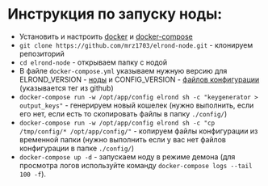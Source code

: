 # Инструкция по запуску ноды:
 * Установить и настроить [docker](https://docs.docker.com/install/) и [docker-compose](https://docs.docker.com/compose/install/)
 * `git clone https://github.com/mrz1703/elrond-node.git` - клонируем репозиторий
 * `cd elrond-node` - открываем папку с нодой
 * В файле `docker-compose.yml` указываем нужную версию для ELROND_VERSION - [ноды](https://github.com/ElrondNetwork/elrond-go) и CONFIG_VERSION - [файлов конфигурации](https://github.com/ElrondNetwork/elrond-config) (указывается тег из github)
 * `docker-compose run -w /opt/app/config elrond sh -c "keygenerator > output_keys"` - генерируем новый кошелек (нужно выполнить, если его нет, если есть то скопировать файлы в папку `./config/`)
 * `docker-compose run -w /opt/app/config elrond sh -c "cp /tmp/config/* /opt/app/config/"` - копируем файлы конфигурации из временной папки (нужно выполнить если у вас нет файлов конфигурации в папке `./config/`)
 * `docker-compose up -d` - запускаем ноду в режиме демона (для просмотра логов используйте команду `docker-compose logs --tail 100 -f`).